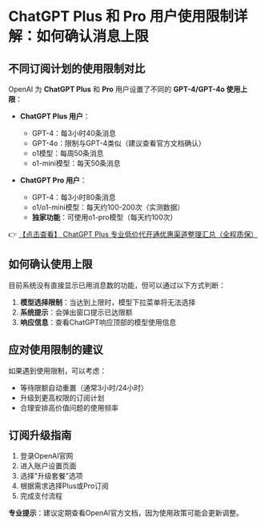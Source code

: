 # ChatGPT Plus 和 Pro 用户使用限制详解：如何确认消息上限

## 不同订阅计划的使用限制对比

OpenAI 为 **ChatGPT Plus** 和 **Pro** 用户设置了不同的 **GPT-4/GPT-4o 使用上限**：

- **ChatGPT Plus 用户**：
  - GPT-4：每3小时40条消息
  - GPT-4o：限制与GPT-4类似（建议查看官方文档确认）
  - o1模型：每周50条消息
  - o1-mini模型：每天50条消息

- **ChatGPT Pro 用户**：
  - GPT-4：每3小时80条消息
  - o1/o1-mini模型：每天约100-200次（实测数据）
  - **独家功能**：可使用o1-pro模型（每天约100次）

👉 [【点击查看】 ChatGPT Plus 专业低价代开通优惠渠道整理汇总（全程质保）](https://bit.ly/DaiKai)

## 如何确认使用上限

目前系统没有直接显示已用消息数的功能，但可以通过以下方式判断：

1. **模型选择限制**：当达到上限时，模型下拉菜单将无法选择
2. **系统提示**：会弹出窗口提示已达限额
3. **响应信息**：查看ChatGPT响应顶部的模型使用信息

## 应对使用限制的建议

如果遇到使用限制，可以考虑：

- 等待限额自动重置（通常3小时/24小时）
- 升级到更高权限的订阅计划
- 合理安排高价值问题的使用频率

## 订阅升级指南

1. 登录OpenAI官网
2. 进入账户设置页面
3. 选择"升级套餐"选项
4. 根据需求选择Plus或Pro订阅
5. 完成支付流程

**专业提示**：建议定期查看OpenAI官方文档，因为使用政策可能会更新调整。